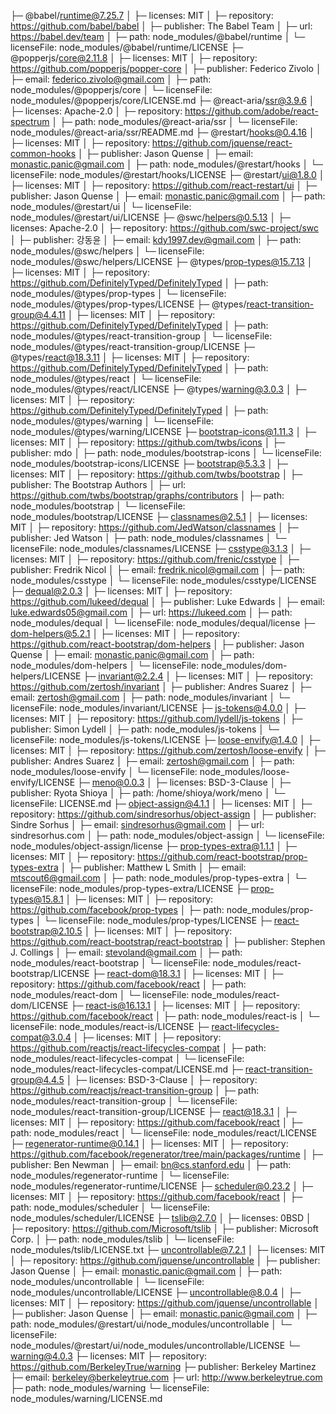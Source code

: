├─ @babel/runtime@7.25.7
│  ├─ licenses: MIT
│  ├─ repository: https://github.com/babel/babel
│  ├─ publisher: The Babel Team
│  ├─ url: https://babel.dev/team
│  ├─ path: node_modules/@babel/runtime
│  └─ licenseFile: node_modules/@babel/runtime/LICENSE
├─ @popperjs/core@2.11.8
│  ├─ licenses: MIT
│  ├─ repository: https://github.com/popperjs/popper-core
│  ├─ publisher: Federico Zivolo
│  ├─ email: federico.zivolo@gmail.com
│  ├─ path: node_modules/@popperjs/core
│  └─ licenseFile: node_modules/@popperjs/core/LICENSE.md
├─ @react-aria/ssr@3.9.6
│  ├─ licenses: Apache-2.0
│  ├─ repository: https://github.com/adobe/react-spectrum
│  ├─ path: node_modules/@react-aria/ssr
│  └─ licenseFile: node_modules/@react-aria/ssr/README.md
├─ @restart/hooks@0.4.16
│  ├─ licenses: MIT
│  ├─ repository: https://github.com/jquense/react-common-hooks
│  ├─ publisher: Jason Quense
│  ├─ email: monastic.panic@gmail.com
│  ├─ path: node_modules/@restart/hooks
│  └─ licenseFile: node_modules/@restart/hooks/LICENSE
├─ @restart/ui@1.8.0
│  ├─ licenses: MIT
│  ├─ repository: https://github.com/react-restart/ui
│  ├─ publisher: Jason Quense
│  ├─ email: monastic.panic@gmail.com
│  ├─ path: node_modules/@restart/ui
│  └─ licenseFile: node_modules/@restart/ui/LICENSE
├─ @swc/helpers@0.5.13
│  ├─ licenses: Apache-2.0
│  ├─ repository: https://github.com/swc-project/swc
│  ├─ publisher: 강동윤
│  ├─ email: kdy1997.dev@gmail.com
│  ├─ path: node_modules/@swc/helpers
│  └─ licenseFile: node_modules/@swc/helpers/LICENSE
├─ @types/prop-types@15.7.13
│  ├─ licenses: MIT
│  ├─ repository: https://github.com/DefinitelyTyped/DefinitelyTyped
│  ├─ path: node_modules/@types/prop-types
│  └─ licenseFile: node_modules/@types/prop-types/LICENSE
├─ @types/react-transition-group@4.4.11
│  ├─ licenses: MIT
│  ├─ repository: https://github.com/DefinitelyTyped/DefinitelyTyped
│  ├─ path: node_modules/@types/react-transition-group
│  └─ licenseFile: node_modules/@types/react-transition-group/LICENSE
├─ @types/react@18.3.11
│  ├─ licenses: MIT
│  ├─ repository: https://github.com/DefinitelyTyped/DefinitelyTyped
│  ├─ path: node_modules/@types/react
│  └─ licenseFile: node_modules/@types/react/LICENSE
├─ @types/warning@3.0.3
│  ├─ licenses: MIT
│  ├─ repository: https://github.com/DefinitelyTyped/DefinitelyTyped
│  ├─ path: node_modules/@types/warning
│  └─ licenseFile: node_modules/@types/warning/LICENSE
├─ bootstrap-icons@1.11.3
│  ├─ licenses: MIT
│  ├─ repository: https://github.com/twbs/icons
│  ├─ publisher: mdo
│  ├─ path: node_modules/bootstrap-icons
│  └─ licenseFile: node_modules/bootstrap-icons/LICENSE
├─ bootstrap@5.3.3
│  ├─ licenses: MIT
│  ├─ repository: https://github.com/twbs/bootstrap
│  ├─ publisher: The Bootstrap Authors
│  ├─ url: https://github.com/twbs/bootstrap/graphs/contributors
│  ├─ path: node_modules/bootstrap
│  └─ licenseFile: node_modules/bootstrap/LICENSE
├─ classnames@2.5.1
│  ├─ licenses: MIT
│  ├─ repository: https://github.com/JedWatson/classnames
│  ├─ publisher: Jed Watson
│  ├─ path: node_modules/classnames
│  └─ licenseFile: node_modules/classnames/LICENSE
├─ csstype@3.1.3
│  ├─ licenses: MIT
│  ├─ repository: https://github.com/frenic/csstype
│  ├─ publisher: Fredrik Nicol
│  ├─ email: fredrik.nicol@gmail.com
│  ├─ path: node_modules/csstype
│  └─ licenseFile: node_modules/csstype/LICENSE
├─ dequal@2.0.3
│  ├─ licenses: MIT
│  ├─ repository: https://github.com/lukeed/dequal
│  ├─ publisher: Luke Edwards
│  ├─ email: luke.edwards05@gmail.com
│  ├─ url: https://lukeed.com
│  ├─ path: node_modules/dequal
│  └─ licenseFile: node_modules/dequal/license
├─ dom-helpers@5.2.1
│  ├─ licenses: MIT
│  ├─ repository: https://github.com/react-bootstrap/dom-helpers
│  ├─ publisher: Jason Quense
│  ├─ email: monastic.panic@gmail.com
│  ├─ path: node_modules/dom-helpers
│  └─ licenseFile: node_modules/dom-helpers/LICENSE
├─ invariant@2.2.4
│  ├─ licenses: MIT
│  ├─ repository: https://github.com/zertosh/invariant
│  ├─ publisher: Andres Suarez
│  ├─ email: zertosh@gmail.com
│  ├─ path: node_modules/invariant
│  └─ licenseFile: node_modules/invariant/LICENSE
├─ js-tokens@4.0.0
│  ├─ licenses: MIT
│  ├─ repository: https://github.com/lydell/js-tokens
│  ├─ publisher: Simon Lydell
│  ├─ path: node_modules/js-tokens
│  └─ licenseFile: node_modules/js-tokens/LICENSE
├─ loose-envify@1.4.0
│  ├─ licenses: MIT
│  ├─ repository: https://github.com/zertosh/loose-envify
│  ├─ publisher: Andres Suarez
│  ├─ email: zertosh@gmail.com
│  ├─ path: node_modules/loose-envify
│  └─ licenseFile: node_modules/loose-envify/LICENSE
├─ meno@0.0.3
│  ├─ licenses: BSD-3-Clause
│  ├─ publisher: Ryota Shioya
│  ├─ path: /home/shioya/work/meno
│  └─ licenseFile: LICENSE.md
├─ object-assign@4.1.1
│  ├─ licenses: MIT
│  ├─ repository: https://github.com/sindresorhus/object-assign
│  ├─ publisher: Sindre Sorhus
│  ├─ email: sindresorhus@gmail.com
│  ├─ url: sindresorhus.com
│  ├─ path: node_modules/object-assign
│  └─ licenseFile: node_modules/object-assign/license
├─ prop-types-extra@1.1.1
│  ├─ licenses: MIT
│  ├─ repository: https://github.com/react-bootstrap/prop-types-extra
│  ├─ publisher: Matthew L Smith
│  ├─ email: mtscout6@gmail.com
│  ├─ path: node_modules/prop-types-extra
│  └─ licenseFile: node_modules/prop-types-extra/LICENSE
├─ prop-types@15.8.1
│  ├─ licenses: MIT
│  ├─ repository: https://github.com/facebook/prop-types
│  ├─ path: node_modules/prop-types
│  └─ licenseFile: node_modules/prop-types/LICENSE
├─ react-bootstrap@2.10.5
│  ├─ licenses: MIT
│  ├─ repository: https://github.com/react-bootstrap/react-bootstrap
│  ├─ publisher: Stephen J. Collings
│  ├─ email: stevoland@gmail.com
│  ├─ path: node_modules/react-bootstrap
│  └─ licenseFile: node_modules/react-bootstrap/LICENSE
├─ react-dom@18.3.1
│  ├─ licenses: MIT
│  ├─ repository: https://github.com/facebook/react
│  ├─ path: node_modules/react-dom
│  └─ licenseFile: node_modules/react-dom/LICENSE
├─ react-is@16.13.1
│  ├─ licenses: MIT
│  ├─ repository: https://github.com/facebook/react
│  ├─ path: node_modules/react-is
│  └─ licenseFile: node_modules/react-is/LICENSE
├─ react-lifecycles-compat@3.0.4
│  ├─ licenses: MIT
│  ├─ repository: https://github.com/reactjs/react-lifecycles-compat
│  ├─ path: node_modules/react-lifecycles-compat
│  └─ licenseFile: node_modules/react-lifecycles-compat/LICENSE.md
├─ react-transition-group@4.4.5
│  ├─ licenses: BSD-3-Clause
│  ├─ repository: https://github.com/reactjs/react-transition-group
│  ├─ path: node_modules/react-transition-group
│  └─ licenseFile: node_modules/react-transition-group/LICENSE
├─ react@18.3.1
│  ├─ licenses: MIT
│  ├─ repository: https://github.com/facebook/react
│  ├─ path: node_modules/react
│  └─ licenseFile: node_modules/react/LICENSE
├─ regenerator-runtime@0.14.1
│  ├─ licenses: MIT
│  ├─ repository: https://github.com/facebook/regenerator/tree/main/packages/runtime
│  ├─ publisher: Ben Newman
│  ├─ email: bn@cs.stanford.edu
│  ├─ path: node_modules/regenerator-runtime
│  └─ licenseFile: node_modules/regenerator-runtime/LICENSE
├─ scheduler@0.23.2
│  ├─ licenses: MIT
│  ├─ repository: https://github.com/facebook/react
│  ├─ path: node_modules/scheduler
│  └─ licenseFile: node_modules/scheduler/LICENSE
├─ tslib@2.7.0
│  ├─ licenses: 0BSD
│  ├─ repository: https://github.com/Microsoft/tslib
│  ├─ publisher: Microsoft Corp.
│  ├─ path: node_modules/tslib
│  └─ licenseFile: node_modules/tslib/LICENSE.txt
├─ uncontrollable@7.2.1
│  ├─ licenses: MIT
│  ├─ repository: https://github.com/jquense/uncontrollable
│  ├─ publisher: Jason Quense
│  ├─ email: monastic.panic@gmail.com
│  ├─ path: node_modules/uncontrollable
│  └─ licenseFile: node_modules/uncontrollable/LICENSE
├─ uncontrollable@8.0.4
│  ├─ licenses: MIT
│  ├─ repository: https://github.com/jquense/uncontrollable
│  ├─ publisher: Jason Quense
│  ├─ email: monastic.panic@gmail.com
│  ├─ path: node_modules/@restart/ui/node_modules/uncontrollable
│  └─ licenseFile: node_modules/@restart/ui/node_modules/uncontrollable/LICENSE
└─ warning@4.0.3
   ├─ licenses: MIT
   ├─ repository: https://github.com/BerkeleyTrue/warning
   ├─ publisher: Berkeley Martinez
   ├─ email: berkeley@berkeleytrue.com
   ├─ url: http://www.berkeleytrue.com
   ├─ path: node_modules/warning
   └─ licenseFile: node_modules/warning/LICENSE.md

